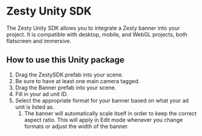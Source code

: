 # Zesty Unity SDK

The Zesty Unity SDK allows you to integrate a Zesty banner into your project. It is compatible with desktop, mobile, and WebGL projects, both flatscreen and immersive.

## How to use this Unity package

1. Drag the ZestySDK.prefab into your scene.
2. Be sure to have at least one main camera tagged.
3. Drag the Banner prefab into your scene.
4. Fill in your ad unit ID.
5. Select the appropriate format for your banner based on what your ad unit is listed as.
   1. The banner will automatically scale itself in order to keep the correct aspect ratio. This will apply in Edit mode whenever you change formats or adjust the width of the banner.
